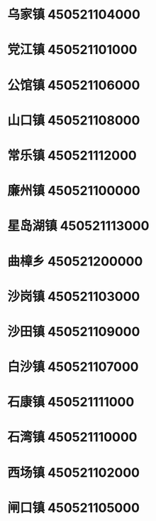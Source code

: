 # 乌家镇 450521104000
# 党江镇 450521101000
# 公馆镇 450521106000
# 山口镇 450521108000
# 常乐镇 450521112000
# 廉州镇 450521100000
# 星岛湖镇 450521113000
# 曲樟乡 450521200000
# 沙岗镇 450521103000
# 沙田镇 450521109000
# 白沙镇 450521107000
# 石康镇 450521111000
# 石湾镇 450521110000
# 西场镇 450521102000
# 闸口镇 450521105000
